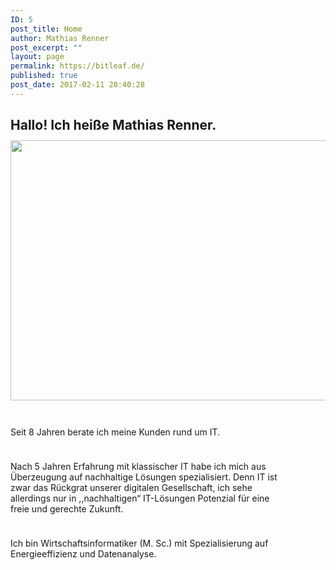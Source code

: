 ```yaml
---
ID: 5
post_title: Home
author: Mathias Renner
post_excerpt: ""
layout: page
permalink: https://bitleaf.de/
published: true
post_date: 2017-02-11 20:40:28
---
```

<h2>Hallo! Ich heiße Mathias Renner.<img class="alignnone wp-image-52 alignright" style="margin-top: 12px;" src="https://bitleaf.de/wp-content/uploads/2017/02/vlcsnap-2016-12-29-14h24m08s202-e1486862090589-1024x783.png" alt="" width="546" height="416" /></h2>
<p style="max-width: 444px; padding-top: 24px;">Seit 8 Jahren berate ich meine Kunden rund um IT.</p>
<p style="max-width: 444px; padding-top: 24px;">Nach 5 Jahren Erfahrung mit klassischer IT habe ich mich aus Überzeugung auf nachhaltige Lösungen spezialisiert. Denn IT ist zwar das Rückgrat unserer digitalen Gesellschaft, ich sehe allerdings nur in ,,nachhaltigen“ IT-Lösungen Potenzial für eine freie und gerechte Zukunft.</p>
<p style="max-width: 444px; padding-top: 24px;">Ich bin Wirtschaftsinformatiker (M. Sc.) mit Spezialisierung auf Energieeffizienz und Datenanalyse.</p>
<p style="max-width: 444px; padding-top: 24px;"></p>